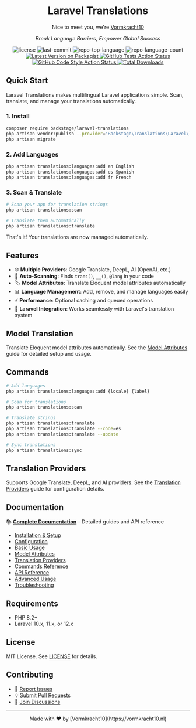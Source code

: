<div align="center">

# Laravel Translations

 Nice to meet you, we're [Vormkracht10](https://vormrkacht10.nl)

<em>Break Language Barriers, Empower Global Success</em>

<img src="https://img.shields.io/github/license/backstagephp/laravel-translations?style=flat&logo=opensourceinitiative&logoColor=white&color=0080ff" alt="license">
<img src="https://img.shields.io/github/last-commit/backstagephp/laravel-translations?style=flat&logo=git&logoColor=white&color=0080ff" alt="last-commit">
<img src="https://img.shields.io/github/languages/top/backstagephp/laravel-translations?style=flat&color=0080ff" alt="repo-top-language">
<img src="https://img.shields.io/github/languages/count/backstagephp/laravel-translations?style=flat&color=0080ff" alt="repo-language-count">
<span>
    <a href="https://packagist.org/packages/backstage/laravel-translations">
        <img src="https://img.shields.io/packagist/v/backstage/laravel-translations.svg?style=flat-square" alt="Latest Version on Packagist">
    </a>
    <a href="https://github.com/backstagephp/laravel-translations/actions?query=workflow%3Arun-tests+branch%3Amain">
        <img src="https://img.shields.io/github/actions/workflow/status/backstagephp/laravel-translations/run-tests.yml?branch=main&label=tests&style=flat-square" alt="GitHub Tests Action Status">
    </a>
    <a href="https://github.com/backstagephp/laravel-translations/actions?query=workflow%3A%22Fix+PHP+code+style+issues%22+branch%3Amain">
        <img src="https://img.shields.io/github/actions/workflow/status/backstagephp/laravel-translations/fix-php-code-style-issues.yml?branch=main&label=code%20style&style=flat-square" alt="GitHub Code Style Action Status">
    </a>
    <a href="https://packagist.org/packages/backstage/laravel-translations">
        <img src="https://img.shields.io/packagist/dt/backstage/laravel-translations.svg?style=flat-square" alt="Total Downloads">
    </a>
</span>

</div>

## Quick Start

Laravel Translations makes multilingual Laravel applications simple. Scan, translate, and manage your translations automatically.

### 1. Install

```bash
composer require backstage/laravel-translations
php artisan vendor:publish --provider="Backstage\Translations\Laravel\TranslationServiceProvider"
php artisan migrate
```

### 2. Add Languages

```bash
php artisan translations:languages:add en English
php artisan translations:languages:add es Spanish
php artisan translations:languages:add fr French
```

### 3. Scan & Translate

```bash
# Scan your app for translation strings
php artisan translations:scan

# Translate them automatically
php artisan translations:translate
```

That's it! Your translations are now managed automatically.

## Features

- 🌐 **Multiple Providers**: Google Translate, DeepL, AI (OpenAI, etc.)
- 🔄 **Auto-Scanning**: Finds `trans()`, `__()`, `@lang` in your code
- 🏷️ **Model Attributes**: Translate Eloquent model attributes automatically
- 📊 **Language Management**: Add, remove, and manage languages easily
- ⚡ **Performance**: Optional caching and queued operations
- 🎯 **Laravel Integration**: Works seamlessly with Laravel's translation system

## Model Translation

Translate Eloquent model attributes automatically. See the [Model Attributes](docs/model-attributes.md) guide for detailed setup and usage.

## Commands

```bash
# Add languages
php artisan translations:languages:add {locale} {label}

# Scan for translations
php artisan translations:scan

# Translate strings
php artisan translations:translate
php artisan translations:translate --code=es
php artisan translations:translate --update

# Sync translations
php artisan translations:sync
```

## Translation Providers

Supports Google Translate, DeepL, and AI providers. See the [Translation Providers](docs/providers.md) guide for configuration details.

## Documentation

📚 **[Complete Documentation](docs/README.md)** - Detailed guides and API reference

- [Installation & Setup](docs/installation.md)
- [Configuration](docs/configuration.md)
- [Basic Usage](docs/basic-usage.md)
- [Model Attributes](docs/model-attributes.md)
- [Translation Providers](docs/providers.md)
- [Commands Reference](docs/commands.md)
- [API Reference](docs/api-reference.md)
- [Advanced Usage](docs/advanced-usage.md)
- [Troubleshooting](docs/troubleshooting.md)

## Requirements

- PHP 8.2+
- Laravel 10.x, 11.x, or 12.x

## License

MIT License. See [LICENSE](LICENSE.md) for details.

## Contributing

- 🐛 [Report Issues](https://github.com/backstagephp/laravel-translations/issues)
- 💡 [Submit Pull Requests](https://github.com/backstagephp/laravel-translations/pulls)
- 💬 [Join Discussions](https://github.com/backstagephp/laravel-translations/discussions)

---

<div align="center">
Made with ❤️ by [Vormkracht10](https://vormkracht10.nl)
</div>
